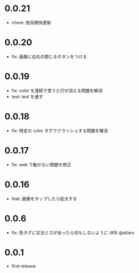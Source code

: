 # 0.0.21

- chore: 依存関係更新

# 0.0.20

- fix: 画像に白丸の閉じるボタンをつける

# 0.0.19

- fix: color を連続で使うと行が消える問題を解消
- test: test を通す

# 0.0.18

- fix: 特定の color タグでクラッシュする問題を解消

# 0.0.17

- fix: web で動かない問題を修正

# 0.0.16

- feat: 画像をタップしたら拡大する

# 0.0.6

- fix: 色タグに文法ミスがあったら何もしないように (#9) @aitaro

# 0.0.1

- first release.
